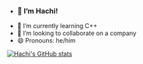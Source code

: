 - ### 👋 I’m Hachi!
- 🌱 I’m currently learning C++
- 💞 I’m looking to collaborate on a company
- 😄 Pronouns: he/him

[![Hachi's GitHub stats](https://github-readme-stats.vercel.app/api?username=hachlil)](https://github.com/anuraghazra/github-readme-stats)
